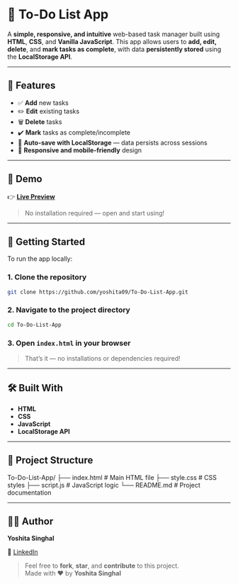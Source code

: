 # 📝 To-Do List App

A **simple, responsive, and intuitive** web-based task manager built using **HTML**, **CSS**, and **Vanilla JavaScript**. This app allows users to **add, edit, delete**, and **mark tasks as complete**, with data **persistently stored** using the **LocalStorage API**.

---

## 🌟 Features

- ✅ **Add** new tasks
- ✏️ **Edit** existing tasks
- 🗑️ **Delete** tasks
- ✔️ **Mark** tasks as complete/incomplete
- 💾 **Auto-save with LocalStorage** — data persists across sessions
- 📱 **Responsive and mobile-friendly** design

---

## 📸 Demo

👉 **[Live Preview](https://yoshita09.github.io/To-Do-List-App/)**

> No installation required — open and start using!

---

## 🚀 Getting Started

To run the app locally:

### 1. Clone the repository

```bash
git clone https://github.com/yoshita09/To-Do-List-App.git
```

### 2. Navigate to the project directory

```bash
cd To-Do-List-App
```

### 3. Open `index.html` in your browser

> That’s it — no installations or dependencies required!

---

## 🛠️ Built With

- **HTML**
- **CSS**
- **JavaScript**
- **LocalStorage API**

---

## 📁 Project Structure
To-Do-List-App/
├── index.html # Main HTML file
├── style.css # CSS styles
├── script.js # JavaScript logic
└── README.md # Project documentation

---

## 🙋‍♀️ Author

**Yoshita Singhal**

💼 [LinkedIn](https://www.linkedin.com/in/yoshita-singhal-262212329/)


> Feel free to **fork**, **star**, and **contribute** to this project.  
Made with ❤️ by **Yoshita Singhal**


